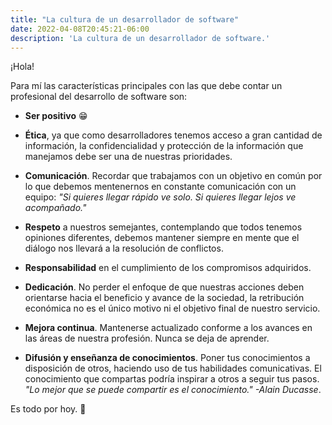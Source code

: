 ```yaml
---
title: "La cultura de un desarrollador de software"
date: 2022-04-08T20:45:21-06:00
description: 'La cultura de un desarrollador de software.'
---
```


¡Hola!

Para mí las características principales con las que debe contar un profesional del desarrollo de software son:

- **Ser positivo** 😁

- **Ética**, ya que como desarrolladores tenemos acceso a gran cantidad de información, la confidencialidad y protección de la información que manejamos debe ser una de nuestras prioridades.

- **Comunicación**. Recordar que trabajamos con un objetivo en común por lo que debemos mentenernos en constante comunicación con un equipo: *"Si quieres llegar rápido ve solo. Si quieres llegar lejos ve acompañado."*

- **Respeto** a nuestros semejantes, contemplando que todos tenemos opiniones diferentes, debemos mantener siempre en mente que el diálogo nos llevará a la resolución de conflictos. 

- **Responsabilidad** en el cumplimiento de los compromisos adquiridos.

- **Dedicación**. No perder el enfoque de que nuestras acciones deben orientarse hacia el beneficio y avance de la sociedad, la retribución económica no es el único motivo ni el objetivo final de nuestro servicio. 

- **Mejora continua**. Mantenerse actualizado conforme a los avances en las áreas de nuestra profesión. Nunca se deja de aprender.

- **Difusión y enseñanza de conocimientos**. Poner tus conocimientos a disposición de otros, haciendo uso de tus habilidades comunicativas. El conocimiento que compartas podría inspirar a otros a seguir tus pasos. *"Lo mejor que se puede compartir es el conocimiento." -Alain Ducasse*.

Es todo por hoy. 🌙

